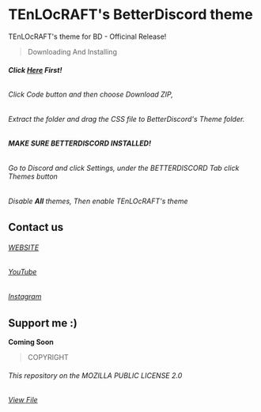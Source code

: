 # TEnLOcRAFT's BetterDiscord theme
TEnLOcRAFT's theme for BD - Officinal Release!

> Downloading And Installing

###### __Click [Here](https://github.com/TEnLOcODE/tenlocraftsBetterDiscordTheme/) First!__
###### Click *Code* button and then choose *Download ZIP*,
###### Extract the folder and drag the *CSS* file to *BetterDiscord's Theme* folder.
###### __MAKE SURE BETTERDISCORD INSTALLED!__
###### Go to Discord and click *Settings*, under the *BETTERDISCORD Tab* click *Themes* button
###### Disable __All__ themes, Then enable *TEnLOcRAFT's theme*

## Contact us

###### [WEBSITE](http://tenloyoutuberofficinal.cf/)
###### [YouTube](https://www.youtube.com/channel/UC5JlQQ9yH2Q2tX1QKeaw5eg)
###### [Instagram](https://www.instagram.com/ethan_biletski/)

## Support me :)

__Coming Soon__

> COPYRIGHT

###### This repository on the MOZILLA PUBLIC LICENSE 2.0
###### [View File](https://github.com/TEnLOcODE/tenlocraftsBetterDiscordTheme/blob/main/LICENSE/)
